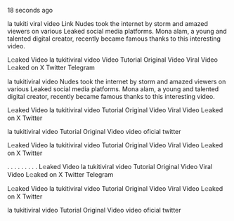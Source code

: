 18 seconds ago

la tukiti viral video Link Nudes took the internet by storm and amazed viewers on various Leaked social media platforms. Mona alam, a young and talented digital creator, recently became famous thanks to this interesting video.

L𝚎aked Video la tukitiviral video Video Tutorial Original Video Viral Video L𝚎aked on X Twitter Telegram

la tukitiviral video Nudes took the internet by storm and amazed viewers on various Leaked social media platforms. Mona alam, a young and talented digital creator, recently became famous thanks to this interesting video.

L𝚎aked Video la tukitiviral video Tutorial Original Video Viral Video L𝚎aked on X Twitter

la tukitiviral video Tutorial Original Video video oficial twitter

L𝚎aked Video la tukitiviral video Tutorial Original Video Viral Video L𝚎aked on X Twitter

. . . . . . . . . L𝚎aked Video la tukitiviral video Tutorial Original Video Viral Video L𝚎aked on X Twitter Telegram

L𝚎aked Video la tukitiviral video Tutorial Original Video Viral Video L𝚎aked on X Twitter

la tukitiviral video Tutorial Original Video video oficial twitter

